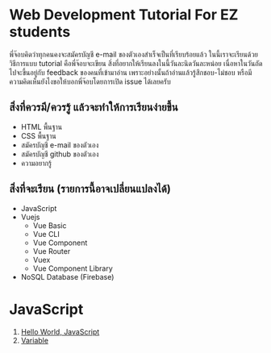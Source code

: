 # Web Development Tutorial For EZ students

พี่จ๊อบคิดว่าทุกคนคงจะสมัครบัญชี e-mail ของตัวเองสำเร็จเป็นที่เรียบร้อยแล้ว ในนี้เราจะเรียนด้วยวิธีการแบบ tutorial คือพี่จ๊อบจะเขียน
สิ่งที่อยากให้เรียนลงในนี้วันละนิดวันละหน่อย เนื่อหาในวันถัดไปจะขึ้นอยู่กับ feedback ของคนที่เข้ามาอ่าน เพราะอย่างนั้นถ้าอ่านแล้วรู้สึกชอบ-ไม่ชอบ
หรือมีความคิดเห็นยังไงขอให้บอกพี่จ๊อบโดยการเปิด issue ได้เลยครับ

## สิ่งที่ควรมี/ควรรู้ แล้วจะทำให้การเรียนง่ายขึ้น

- HTML พื้นฐาน
- CSS พื้นฐาน
- สมัครบัญชี e-mail ของตัวเอง
- สมัครบัญชี github ของตัวเอง
- ความอยากรู้

## สิ่งที่จะเรียน (รายการนี้อาจเปลี่ยนแปลงได้)

- JavaScript
- Vuejs
	- Vue Basic
	- Vue CLI
	- Vue Component
	- Vue Router	
	- Vuex
	- Vue Component Library
- NoSQL Database (Firebase)

# JavaScript

1. [Hello World, JavaScript](./01-javascript-hello-world.md)
2. [Variable](./02-variable.md)
